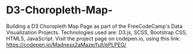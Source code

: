 # D3-Choropleth-Map-
Building a D3 Choropleth Map Page as part of the FreeCodeCamp's Data Visualization Projects. Technologies used are: D3.js, SCSS, Bootstrap CSS, HTML5, JavaScript. Visit the project page on codepen.io, using this link: https://codepen.io/Madness2aMaze/full/ePLPEG/
